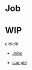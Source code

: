 # Job

# WIP

elblelb

- [Jobs](https://kubernetes.io/docs/concepts/workloads/controllers/jobs-run-to-completion/)

- [sample](https://qiita.com/MahoTakara/items/82853097a1911671a704)